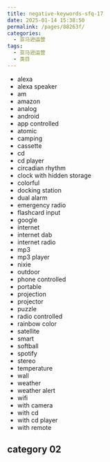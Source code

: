 ```yaml
---
title: negative-keywords-sfq-17
date: 2025-01-14 15:38:50
permalink: /pages/88263f/
categories: 
  - 亚马逊运营
tags: 
  - 亚马逊运营
  - 类目
---
```


- alexa
- alexa speaker
- am
- amazon
- analog
- android
- app controlled
- atomic
- camping
- cassette
- cd
- cd player
- circadian rhythm
- clock with hidden storage
- colorful
- docking station
- dual alarm
- emergency radio
- flashcard input
- google
- internet
- internet dab
- internet radio
- mp3
- mp3 player
- nixie
- outdoor
- phone controlled
- portable
- projection
- projector
- puzzle
- radio controlled
- rainbow color
- satellite
- smart
- softball
- spotify
- stereo
- temperature
- wall
- weather
- weather alert
- wifi
- with camera
- with cd
- with cd player
- with remote

## category 02

